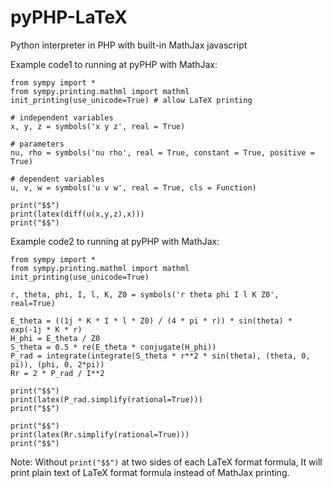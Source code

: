 # pyPHP-LaTeX
Python interpreter in PHP with built-in MathJax javascript

Example code1 to running at pyPHP with MathJax:
```
from sympy import *
from sympy.printing.mathml import mathml
init_printing(use_unicode=True) # allow LaTeX printing

# independent variables
x, y, z = symbols('x y z', real = True)

# parameters
nu, rho = symbols('nu rho', real = True, constant = True, positive = True)

# dependent variables
u, v, w = symbols('u v w', real = True, cls = Function)

print("$$")
print(latex(diff(u(x,y,z),x)))
print("$$")
```

Example code2 to running at pyPHP with MathJax:
```
from sympy import *
from sympy.printing.mathml import mathml
init_printing(use_unicode=True)

r, theta, phi, I, l, K, Z0 = symbols('r theta phi I l K Z0', real=True)

E_theta = ((1j * K * I * l * Z0) / (4 * pi * r)) * sin(theta) * exp(-1j * K * r)
H_phi = E_theta / Z0
S_theta = 0.5 * re(E_theta * conjugate(H_phi))
P_rad = integrate(integrate(S_theta * r**2 * sin(theta), (theta, 0, pi)), (phi, 0, 2*pi))
Rr = 2 * P_rad / I**2

print("$$")
print(latex(P_rad.simplify(rational=True)))
print("$$")

print("$$")
print(latex(Rr.simplify(rational=True)))
print("$$")
```

Note: Without `print("$$")` at two sides of each LaTeX format formula, It will print plain text of LaTeX format formula instead of MathJax printing.
